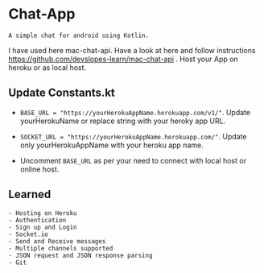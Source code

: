 # Chat-App
    A simple chat for android using Kotlin.

I have used here mac-chat-api. Have a look at here and follow instructions  https://github.com/devslopes-learn/mac-chat-api . Host your App on heroku or as local host.

## Update Constants.kt
- ```BASE_URL = "https://yourHerokuAppName.herokuapp.com/v1/"```. Update yourHerokuName or replace string with your heroky app URL.

- ```SOCKET_URL = "https://yourHerokuAppName.herokuapp.com/"```. Update only yourHerokuAppName with your heroku app name.

- Uncomment ```BASE_URL``` as per your need to connect with local host or online host.

## Learned
    - Hosting on Heroku
    - Authentication
    - Sign up and Login
    - Socket.io
    - Send and Receive messages
    - Multiple channels supported
    - JSON request and JSON response parsing
    - Git
